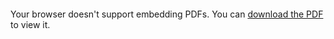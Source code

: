 <object data="../pdfs/resume.pdf" type="application/pdf" width="100%" height="650px">
    <embed src="../pdfs/resume.pdf#toolbar=0&navpanes=0&scrollbar=0" type="application/pdf" />
    <p>Your browser doesn't support embedding PDFs. You can <a href="../pdfs/resume_rajgarg.pdf">download the PDF</a> to view it.</p>
</object>
